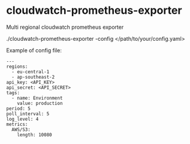# cloudwatch-prometheus-exporter
Multi regional cloudwatch prometheus exporter

./cloudwatch-prometheus-exporter -config </path/to/your/config.yaml>

Example of config file:
```
---
regions:
  - eu-central-1
  - ap-southeast-2
api_key: <API_KEY>
api_secret: <API_SECRET>
tags:
  - name: Environment
    value: production
period: 5
poll_interval: 5
log_level: 4
metrics:
  AWS/S3:
    length: 10080
```
